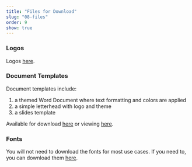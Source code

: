 ```yaml
---
title: "Files for Download"
slug: "08-files"
order: 9
show: true
---
```


### Logos

Logos <a href="./branding/Fort-Bend-LINC--logos.zip" download>here</a>.

### Document Templates

Document templates include:

1. a themed Word Document where text formatting and colors are applied
2. a simple letterhead with logo and theme
3. a slides template

Available for download <a href="./branding/Fort-Bend-LINC--Google-Templates-v20250908.zip" download>here</a> or viewing [here](https://drive.google.com/drive/folders/1mY8VqopNWkMiuTzAREB5dHMJNmBTGdSm?usp=sharing).


### Fonts

You will not need to download the fonts for most use cases.  If you need to, you can download them <a href="./branding/Fort-Bend-LINC--font-stack.zip" download>here</a>.
